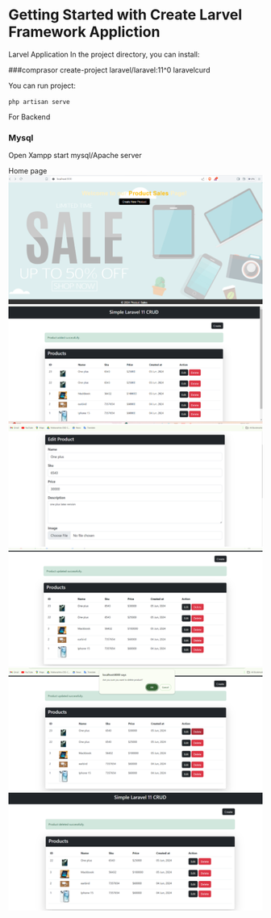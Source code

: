 # Getting Started with Create Larvel Framework Appliction

Larvel Application
In the project directory, you can install:

###comprasor create-project laravel/laravel:11^0 laravelcurd

You can run project:

`php artisan serve`

For Backend

### Mysql
Open Xampp start mysql/Apache server

Home page
![Home Page](./output/home.png)
![Add Product](./output/add%20product.png)
![Edit Product](./output/edit%20product.png)
![Edit Successfully](./output/edit%20successfully.png)
![Delete Product](./output/delete.png)
![Delete Product successfully](./output/product%20deleted.png)


